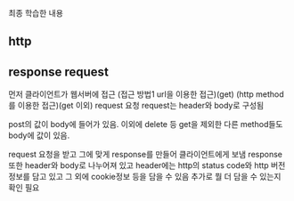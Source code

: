 최종 학습한 내용

http
-------
response
request
-------

먼저 클라이언트가 웹서버에 접근
(접근 방법1 url을 이용한 접근)(get)
(http method를 이용한 접근)(get 이외)
request 요청
request는 header와 body로 구성됨

post의 값이 body에 들어가 있음. 이외에 delete 등 get을 제외한 다른
method들도 body에 값이 있음.

request 요청을 받고 그에 맞게 response를 만들어 클라이언트에게 보냄
response 또한 header와 body로 나누어져 있고
header에는 http의 status code와 http 버전정보를 담고 있고
그 외에 cookie정보 등을 담을 수 있음
추가로 뭘 더 담을 수 있는지 확인 필요
